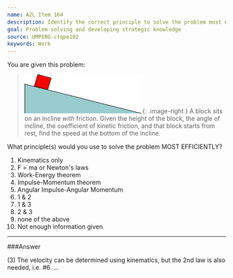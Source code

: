 ```yaml
---
name: A2L Item 164
description: Identify the correct principle to solve the problem most efficiently.
goal: Problem solving and developing strategic knowledge
source: UMPERG-ctqpe102
keywords: Work
---
```


You are given this problem:

<blockquote>

![Item164_fig1.gif](../images/Item164_fig1.gif){: .image-right } A
block sits on an incline <i>with</i> friction. Given the height of the
block, the angle of incline, the coefficient of kinetic friction, and
that block starts from rest, find the speed at the bottom of the
incline.

</blockquote>

What principle(s) would you use to solve the problem MOST EFFICIENTLY?

1. Kinematics only
2. F = ma or Newton's laws
3. Work-Energy theorem
4. Impulse-Momentum theorem
5. Angular Impulse-Angular Momentum
6. 1 & 2
7. 1 & 3
8. 2 & 3
9. none of the above
10. Not enough information given


<hr/>

###Answer 

(3) The velocity can be determined using kinematics, but the 2nd
law is also needed, i.e. #6.
...
